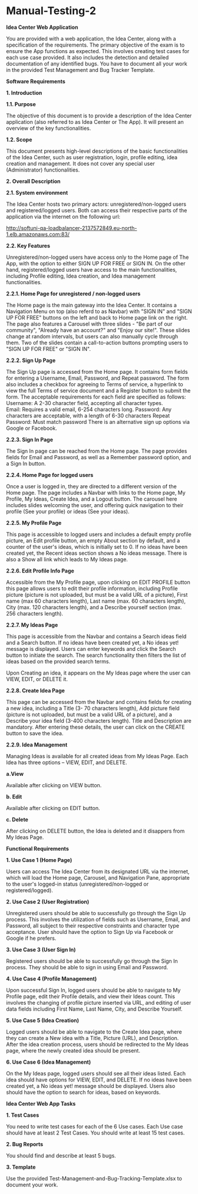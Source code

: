 # Manual-Testing-2

**Idea Center Web Application**

You are provided with a web application, the Idea Center, along with a specification of the requirements. The primary objective of the exam is to ensure the App functions as expected. This involves creating test cases for each use case provided. It also includes the detection and detailed documentation of any identified bugs. You have to document all your work in the provided Test Management and Bug Tracker Template. 

**Software Requirements**

**1. Introduction** 

**1.1. Purpose** 

The objective of this document is to provide a description of the Idea Center application (also referred to as Idea Center or The App). It will present an overview of the key functionalities. 
 
**1.2. Scope**

This document presents high-level descriptions of the basic functionalities of the Idea Center, such as user registration, login, profile editing, idea creation and management. It does not cover any special user (Administrator) functionalities. 
 
**2. Overall Description**

**2.1. System environment**

The Idea Center hosts two primary actors: unregistered/non-logged users and registered/logged users. Both can access their respective parts of the application via the internet on the following url: 
 
http://softuni-qa-loadbalancer-2137572849.eu-north-1.elb.amazonaws.com:83/   

**2.2. Key Features** 

Unregistered/non-logged users have access only to the Home page of The App, with the option to either SIGN UP FOR FREE or SIGN IN. On the other hand, registered/logged users have access to the main functionalities, including Profile editing, Idea creation, and Idea management functionalities. 
 
**2.2.1. Home Page for unregistered / non-logged users**

The Home page is the main gateway into the Idea Center. It contains a Navigation Menu on top (also referd to as Navbar) with "SIGN IN" and "SIGN UP FOR FREE" buttons on the left and back to Home page link on the right. 
The page also features a Carousel with three slides - "Be part of our community", "Already have an account?" and "Enjoy our site!". These slides change at random intervals, but users can also manually cycle through them. Two of the slides contain a call-to-action buttons prompting users to "SIGN UP FOR FREE" or "SIGN IN". 
 
**2.2.2. Sign Up Page**

The Sign Up page is accessed from the Home page. It contains form fields for entering a Username, Email, Password, and Repeat password. The form also includes a checkbox for agreeing to Terms of service,  a hyperlink to view the full Terms of service document and a Register button to submit the form. The acceptable requirements for each field are specified as follows: 
Username: A 2-30 character field, accepting all character types.  
Email: Requires a valid email, 6-254 characters long. 
Password: Any characters are acceptable, with a length of 6-30 characters 
Repeat Password: Must match password 
There is an alternative sign up options via Google or Facebook. 
 
 
**2.2.3. Sign In Page** 

The Sign In page can be reached from the Home page. The page provides fields for Email and Password, as well as a Remember password option, and a Sign In button.  
 
 
**2.2.4. Home Page for logged users**

Once a user is logged in, they are directed to a different version of the Home page. The page includes a Navbar with links to the Home page, My Profile, My Ideas, Create Idea, and a Logout button. The carousel here includes slides welcoming the user, and offering quick navigation to their profile (See your profile) or ideas (See your ideas). 

**2.2.5. My Profile Page** 

This page is accessible to logged users and includes a default empty profile picture, an Edit profile button, an empty About section by default, and a counter of the user's ideas, which is initially set to 0. If no ideas have been created yet, the Recent ideas section shows a No ideas message. There is also a Show all link which leads to My Ideas page. 

 
**2.2.6. Edit Profile Info Page** 

Accessible from the My Profile page, upon clicking on EDIT PROFILE button this page allows users to edit their profile information, including Profile picture (picture is not uploaded, but must be a valid URL of a picture), First name (max 60 characters length), Last name (max. 60 characters length), City (max. 120 characters length), and a Describe yourself section (max. 256 characters length). 

**2.2.7. My Ideas Page** 

This page is accessible from the Navbar and contains a Search ideas field and a Search button. If no ideas have been created yet, a No ideas yet! message is displayed. 
Users can enter keywords and click the Search button to initiate the search. The search functionality then filters the list of ideas based on the provided search terms. 

Upon Creating an idea, it appears on the My Ideas page where the user can VIEW, EDIT, or DELETE it. 

 
**2.2.8. Create Idea Page** 

This page can be accessed from the Navbar and contains fields for creating a new idea, including a Title (3-
70 characters length), Add picture field (picture is not uploaded, but must be a valid URL of a picture), and a Describe your idea field (3-400 characters length). Title and Description are mandatory. After entering these details, the user can click on the CREATE button to save the idea. 

**2.2.9. Idea Management** 

Managing Ideas is available for all created ideas from My Ideas Page. Each Idea has three options – VIEW, EDIT, and DELETE. 

**a.View**

Available after clicking on VIEW button.  

**b. Edit**

Available after clicking on EDIT button.  
 
**c. Delete** 

After clicking on DELETE button, the Idea is deleted and it disappers from My Ideas Page. 
 
****Functional Requirements****

**1. Use Case 1 (Home Page)**

Users can access The Idea Center from its designated URL via the internet, which will load the Home page, Carousel, and Navigation Pane, appropriate to the user's logged-in status (unregistered/non-logged or registered/logged). 
 
**2. Use Case 2 (User Registration)**

Unregistered users should be able to successfully go through the Sign Up process. This involves the utilization of fields such as Username, Email, and Password, all subject to their respective constraints and character type acceptance. User should have the option to Sign Up via Facebook or Google if he prefers. 
 
**3. Use Case 3 (User Sign In)**

Registered users should be able to successfully go through the Sign In process. They should be able to sign in using Email and Password. 
 
**4. Use Case 4 (Profile Management)**

Upon successful Sign In, logged users should be able to navigate to My Profile page, edit their Profile details, and view their Ideas count. This involves the changing of profile picture inserted via URL, and editing of user data fields including First Name, Last Name, City, and Describe Yourself. 

**5. Use Case 5 (Idea Creation)** 

Logged users should be able to navigate to the Create Idea page, where they can create a New idea with a Title, Picture (URL), and Description. After the idea creation process, users should be redirected to the My Ideas page, where the newly created idea should be present. 
 
**6. Use Case 6 (Idea Management)**

On the My Ideas page, logged users should see all their ideas listed. Each idea should have options for VIEW, EDIT, and DELETE. If no ideas have been created yet, a No ideas yet! message should be displayed. Users also should have the option to search for ideas, based on keywords. 

**Idea Center Web App Tasks**

**1. Test Cases**

You need to write test cases for each of the 6 Use cases. 
Each Use case should have at least 2 Test Cases. You should write at least 15 test cases.  

**2.	Bug Reports**  

You should find and describe at least 5 bugs. 

**3.	Template** 

Use the provided Test-Management-and-Bug-Tracking-Template.xlsx to document your work. 

